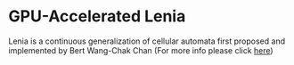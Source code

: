 # GPU-Accelerated Lenia

Lenia is a continuous generalization of cellular automata first proposed and implemented by Bert Wang-Chak Chan (For more info please click [here](https://chakazul.github.io/lenia.html))
